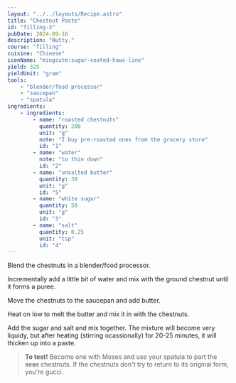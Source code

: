 ```yaml
---
layout: "../../layouts/Recipe.astro"
title: "Chestnut Paste"
id: "filling-3"
pubDate: 2024-09-16
description: "Nutty."
course: "filling"
cuisine: "Chinese"
iconName: "mingcute:sugar-coated-haws-line"
yield: 325
yieldUnit: "gram"
tools:
    - "blender/food processor"
    - "saucepan"
    - "spatula"
ingredients:
    - ingredients:
        - name: "roasted chestnuts"
          quantity: 200
          unit: "g"
          note: "I buy pre-roasted ones from the grocery store"
          id: "1"
        - name: "water"
          note: "to thin down"
          id: "2"
        - name: "unsalted butter"
          quantity: 30
          unit: "g"
          id: "5"
        - name: "white sugar"
          quantity: 50
          unit: "g"
          id: "3"
        - name: "salt"
          quantity: 0.25
          unit: "tsp"
          id: "4"
---
```

Blend the <span class="ingredient" data-id="1">chestnuts</span> in a blender/food processor.

Incrementally add a little bit of <span class="ingredient" data-id="2">water</span> and mix with the ground chestnut until it forms a puree.

Move the chestnuts to the saucepan and add <span class="ingredient" data-id="5">butter</span>. 

Heat on low to melt the butter and mix it in with the chestnuts.

Add the <span class="ingredient" data-id="3">sugar</span> and <span class="ingredient" data-id="4">salt</span> and mix together. The mixture will become very liquidy, but after heating (stirring ocassionally) for 20-25 minutes, it will thicken up into a paste. 
> **To test!** Become one with Moses and use your spatula to part the ~~seas~~ chestnuts. If the chestnuts don't try to return to its original form, you're gucci.